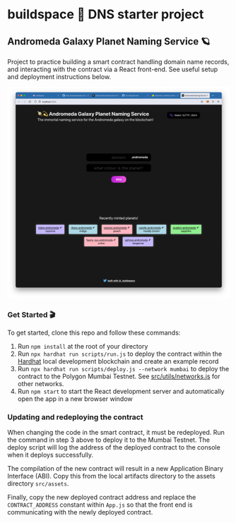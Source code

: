 # buildspace 🦄 DNS starter project
## Andromeda Galaxy Planet Naming Service 🪐
Project to practice building a smart contract handling domain name records, and interacting with the contract via a React
front-end. See useful setup and deployment instructions below.

![](src/assets/screenshot.png "screenshot of project")

### **Get Started 🎬**

To get started, clone this repo and follow these commands:

1. Run `npm install` at the root of your directory
2. Run `npx hardhat run scripts/run.js` to deploy the contract within the [Hardhat](https://hardhat.org/getting-started/) local development blockchain and create an example record
3. Run `npx hardhat run scripts/deploy.js --network mumbai` to deploy the contract to the Polygon Mumbai Testnet.
See [src/utils/networks.js](./src/utils/networks.js) for other networks.
4. Run `npm start` to start the React development server and automatically open the app in a new browser window

### Updating and redeploying the contract
When changing the code in the smart contract, it must be redeployed. Run the command in step 3 above to deploy it to the
Mumbai Testnet. The deploy script will log the address of the deployed contract to the console when it deploys successfully.

The compilation of the new contract will result in a new Application Binary Interface (ABI). Copy this from the local artifacts directory to the assets directory `src/assets`.

Finally, copy the new deployed contract address and replace the `CONTRACT_ADDRESS` constant within `App.js` so that the front end is communicating
with the newly deployed contract.
